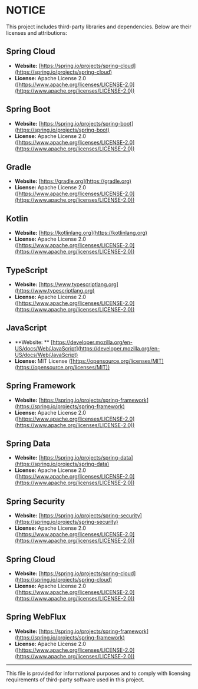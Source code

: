 # NOTICE

This project includes third-party libraries and dependencies. Below are their licenses and attributions:

## Spring Cloud

- **Website:** [https://spring.io/projects/spring-cloud](https://spring.io/projects/spring-cloud)
- **License:** Apache License
  2.0 ([https://www.apache.org/licenses/LICENSE-2.0](https://www.apache.org/licenses/LICENSE-2.0))

## Spring Boot

- **Website:** [https://spring.io/projects/spring-boot](https://spring.io/projects/spring-boot)
- **License:** Apache License
  2.0 ([https://www.apache.org/licenses/LICENSE-2.0](https://www.apache.org/licenses/LICENSE-2.0))

## Gradle

- **Website:** [https://gradle.org](https://gradle.org)
- **License:** Apache License
  2.0 ([https://www.apache.org/licenses/LICENSE-2.0](https://www.apache.org/licenses/LICENSE-2.0))

## Kotlin

- **Website:** [https://kotlinlang.org](https://kotlinlang.org)
- **License:** Apache License
  2.0 ([https://www.apache.org/licenses/LICENSE-2.0](https://www.apache.org/licenses/LICENSE-2.0))

## TypeScript

- **Website:** [https://www.typescriptlang.org](https://www.typescriptlang.org)
- **License:** Apache License
  2.0 ([https://www.apache.org/licenses/LICENSE-2.0](https://www.apache.org/licenses/LICENSE-2.0))

## JavaScript

- **Website:
  ** [https://developer.mozilla.org/en-US/docs/Web/JavaScript](https://developer.mozilla.org/en-US/docs/Web/JavaScript)
- **License:** MIT License ([https://opensource.org/licenses/MIT](https://opensource.org/licenses/MIT))

## Spring Framework

- **Website:** [https://spring.io/projects/spring-framework](https://spring.io/projects/spring-framework)
- **License:** Apache License
  2.0 ([https://www.apache.org/licenses/LICENSE-2.0](https://www.apache.org/licenses/LICENSE-2.0))

## Spring Data

- **Website:** [https://spring.io/projects/spring-data](https://spring.io/projects/spring-data)
- **License:** Apache License
  2.0 ([https://www.apache.org/licenses/LICENSE-2.0](https://www.apache.org/licenses/LICENSE-2.0))

## Spring Security

- **Website:** [https://spring.io/projects/spring-security](https://spring.io/projects/spring-security)
- **License:** Apache License
  2.0 ([https://www.apache.org/licenses/LICENSE-2.0](https://www.apache.org/licenses/LICENSE-2.0))

## Spring Cloud

- **Website:** [https://spring.io/projects/spring-cloud](https://spring.io/projects/spring-cloud)
- **License:** Apache License
  2.0 ([https://www.apache.org/licenses/LICENSE-2.0](https://www.apache.org/licenses/LICENSE-2.0))

## Spring WebFlux

- **Website:** [https://spring.io/projects/spring-framework](https://spring.io/projects/spring-framework)
- **License:** Apache License
  2.0 ([https://www.apache.org/licenses/LICENSE-2.0](https://www.apache.org/licenses/LICENSE-2.0))

---

This file is provided for informational purposes and to comply with licensing requirements of third-party software used
in this project.
